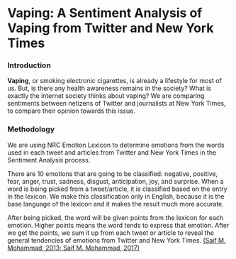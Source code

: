 # Vaping: A Sentiment Analysis of Vaping from Twitter and New York Times

### Introduction

**Vaping**, or smoking electronic cigarettes, is already a lifestyle for most of us. But, is there any health awareness remains in the society? What is exactly the internet society thinks about vaping? We are comparing sentiments between netizens of Twitter and journalists at New York Times,  to compare their opinion towards this issue.

### Methodology

We are using NRC Emotion Lexicon to determine emotions from the words used in each tweet and articles from Twitter and New York Times in the Sentiment Analysis process. 

There are 10 emotions that are going to be classified: negative, positive, fear, anger, trust, sadness, disgust, anticipation, joy, and surprise. When a word is being picked from a tweet/article, it is classified based on the entry in the lexicon. We make this classification only in English,
because it is the base language of the lexicon and it makes the result much more accurate.

After being picked, the word will be given points from the lexicon for each emotion. Higher points means the word tends to express that emotion. 
After we get the points, we sum it up from each tweet or article to reveal the general tendencies of emotions from Twitter and New York Times. [(Saif M. Mohammad, 2013;](https://arxiv.org/pdf/1308.6297.pdf)[ Saif M. Mohammad, 2017)](http://saifmohammad.com/WebDocs/TweetEmotionIntensities-starsem2017.pdf)



